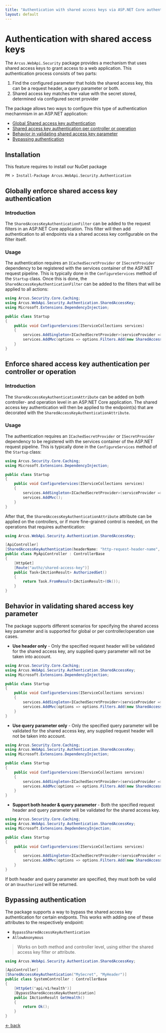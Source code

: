 ```yaml
---
title: "Authentication with shared access keys via ASP.NET Core authentication filters"
layout: default
---
```


# Authentication with shared access keys

The `Arcus.WebApi.Security` package provides a mechanism that uses shared access keys to grant access to a web application.
This authentication process consists of two parts:

1. Find the configured parameter that holds the shared access key, this can be a request header, a query parameter or both.
2. Shared access key matches the value with the secret stored, determined via configured secret provider

The package allows two ways to configure this type of authentication mechanmism in an <span>ASP.NET</span> application:
- [Global Shared access key authentication](#globally-enforce-shared-access-key-authentication)
- [Shared access key authentication per controller or operation](#enforce-shared-access-key-authentication-per-controller-or-operation)
- [Behavior in validating shared access key parameter](#behavior-in-validating-shared-access-key-parameter)
- [Bypassing authentication](#bypassing-authentication)

## Installation

This feature requires to install our NuGet package

```shell
PM > Install-Package Arcus.WebApi.Security.Authentication
```
 
## Globally enforce shared access key authentication

### Introduction

The `SharedAccessKeyAuthenticationFilter` can be added to the request filters in an <span>ASP.NET</span> Core application.
This filter will then add authentication to all endpoints via a shared access key configurable on the filter itself.

### Usage

The authentication requires an `ICachedSecretProvider` or `ISecretProvider` dependency to be registered with the services container of the ASP.NET request pipeline.  This is typically done in the `ConfigureServices` method of the `Startup` class.
Once this is done, the `SharedAccessKeyAuthenticationFilter` can be added to the filters that will be applied to all actions:

```csharp
using Arcus.Security.Core.Caching;
using Arcus.WebApi.Security.Authentication.SharedAccessKey;
using Microsoft.Extensions.DependencyInjection;

public class Startup
{
    public void ConfigureServices(IServiceCollections services)
    {
        services.AddSingleton<ICachedSecretProvider>(serviceProvider => new MyCachedSecretProvider());
        services.AddMvc(options => options.Filters.Add(new SharedAccessKeyAuthenticationFilter(headerName: "http-request-header-name", queryParameterName: "api-key", secretName: "shared-access-key-name")));
    }
}
```

## Enforce shared access key authentication per controller or operation

### Introduction

The `SharedAccessKeyAuthenticationAttribute` can be added on both controller- and operation level in an <span>ASP.NET</span> Core application.
The shared access key authentication will then be applied to the endpoint(s) that are decorated with the `SharedAccessKeyAuthenticationAttribute`.

### Usage

The authentication requires an `ICachedSecretProvider` or `ISecretProvider` dependency to be registered with the services container of the ASP.NET request pipeline.  This is typically done in the `ConfigureServices` method of the `Startup` class:

```csharp
using Arcus.Security.Core.Caching;
using Microsoft.Extensions.DependencyInjection;

public class Startup
{
    public void ConfigureServices(IServiceCollections services)
    {
        services.AddSingleton<ICachedSecretProvider>(serviceProvider => new CachedSecretProvider(new MySecretProvider()));
        services.AddMvc();
    }
}
```

After that, the `SharedAccessKeyAuthenticationAttribute` attribute can be applied on the controllers, or if more fine-grained control is needed, on the operations that requires authentication:

```csharp
using Arcus.WebApi.Security.Authentication.SharedAccessKey;

[ApiController]
[SharedAccessKeyAuthentication(headerName: "http-request-header-name", queryParameterName: "api-key", secretName: "shared-access-key-name")]
public class MyApiController : ControllerBase
{
    [HttpGet]
    [Route("authz/shared-access-key")]
    public Task<IActionResult> AuthorizedGet()
    {
        return Task.FromResult<IActionResult>(Ok());
    }
}
```

## Behavior in validating shared access key parameter
The package supports different scenarios for specifying the shared access key parameter and is supported for global or per controller/operation use cases.

- **Use header only** - Only the specified request header will be validated for the shared access key, any supplied query parameter will not be taken into account.

```csharp
using Arcus.Security.Core.Caching;
using Arcus.WebApi.Security.Authentication.SharedAccessKey;
using Microsoft.Extensions.DependencyInjection;

public class Startup
{
    public void ConfigureServices(IServiceCollections services)
    {
        services.AddSingleton<ICachedSecretProvider>(serviceProvider => new MyCachedSecretProvider());
        services.AddMvc(options => options.Filters.Add(new SharedAccessKeyAuthenticationFilter(headerName: "http-request-header-name", secretName: "shared-access-key-name")));
    }
}
```

- **Use query parameter only** - Only the specified query parameter  will be validated for the shared access key, any supplied request header will not be taken into account.

```csharp
using Arcus.Security.Core.Caching;
using Arcus.WebApi.Security.Authentication.SharedAccessKey;
using Microsoft.Extensions.DependencyInjection;

public class Startup
{
    public void ConfigureServices(IServiceCollections services)
    {
        services.AddSingleton<ICachedSecretProvider>(serviceProvider => new MyCachedSecretProvider());
        services.AddMvc(options => options.Filters.Add(new SharedAccessKeyAuthenticationFilter(queryParameterName: "api-key", secretName: "shared-access-key-name")));
    }
}
```

- **Support both header & query parameter** - Both the specified request header and query parameter  will be validated for the shared access key.

```csharp
using Arcus.Security.Core.Caching;
using Arcus.WebApi.Security.Authentication.SharedAccessKey;
using Microsoft.Extensions.DepdendencyInjection;

public class Startup
{
    public void ConfigureServices(IServiceCollections services)
    {
        services.AddSingleton<ICachedSecretProvider>(serviceProvider => new MyCachedSecretProvider());
        services.AddMvc(options => options.Filters.Add(new SharedAccessKeyAuthenticationFilter(headerName: "http-request-header-name", queryParameterName: "api-key", secretName: "shared-access-key-name")));
    }
}
```

If both header and query parameter are specified, they must both be valid or an `Unauthorized` will be returned.


## Bypassing authentication
The package supports a way to bypass the shared access key authentication for certain endponts.
This works with adding one of these attributes to the respectively endpoint:
- `BypassSharedAccessKeyAuthentication`
- `AllowAnonymous`

> Works on both method and controller level, using either the shared access key filter or attribute.

```csharp
using Arcus.WebApi.Security.Authentication.SharedAccessKey;

[ApiController]
[SharedAccessKeyAuthentication("MySecret", "MyHeader")]
public class SystemController : ControllerBase
{
    [HttpGet('api/v1/health')]
    [BypassSharedAccessKeyAuthentication]
    public IActionResult GetHealth()
    {
        return Ok();
    }
}
```

[&larr; back](/)
